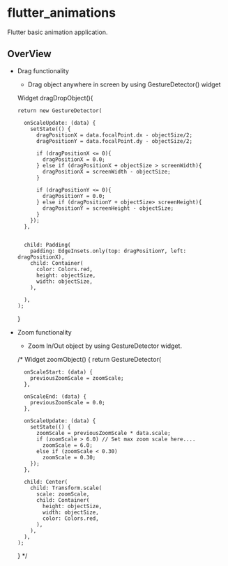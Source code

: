 # flutter_animations

Flutter basic animation application.

## OverView

- Drag functionality
  - Drag object anywhere in screen by using GestureDetector() widget
  
  Widget dragDropObject(){

      return new GestureDetector(

        onScaleUpdate: (data) {
          setState(() {
            dragPositionX = data.focalPoint.dx - objectSize/2;
            dragPositionY = data.focalPoint.dy - objectSize/2;

            if (dragPositionX <= 0){
              dragPositionX = 0.0;
            } else if (dragPositionX + objectSize > screenWidth){
              dragPositionX = screenWidth - objectSize;
            }

            if (dragPositionY <= 0){
              dragPositionY = 0.0;
            } else if (dragPositionY + objectSize> screenHeight){
              dragPositionY = screenHeight - objectSize;
            }
          });
        },


        child: Padding(
          padding: EdgeInsets.only(top: dragPositionY, left: dragPositionX),
          child: Container(
            color: Colors.red,
            height: objectSize,
            width: objectSize,
          ),

        ),
      );

    }

- Zoom functionality
  - Zoom In/Out object by using GestureDetector widget.

  /*
  Widget zoomObject() {
      return GestureDetector(

        onScaleStart: (data) {
          previousZoomScale = zoomScale;
        },

        onScaleEnd: (data) {
          previousZoomScale = 0.0;
        },

        onScaleUpdate: (data) {
          setState(() {
            zoomScale = previousZoomScale * data.scale;
            if (zoomScale > 6.0) // Set max zoom scale here....
              zoomScale = 6.0;
            else if (zoomScale < 0.30)
              zoomScale = 0.30;
          });
        },

        child: Center(
          child: Transform.scale(
            scale: zoomScale,
            child: Container(
              height: objectSize,
              width: objectSize,
              color: Colors.red,
            ),
          ),
        ),
      );
    }
  */

  
